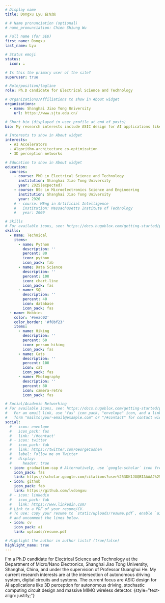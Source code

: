 ```yaml
---
# Display name
title: Dongxu Lyu 吕东旭

# # Name pronunciation (optional)
# name_pronunciation: Chien Shiung Wu

# Full name (for SEO)
first_name: Dongxu
last_name: Lyu

# Status emoji
status:
  icon: ☕️

# Is this the primary user of the site?
superuser: true

# Role/position/tagline
role: Ph.D candidate for Electrical Science and Technology

# Organizations/Affiliations to show in About widget
organizations:
  - name: Shanghai Jiao Tong University
    url: https://www.sjtu.edu.cn/

# Short bio (displayed in user profile at end of posts)
bio: My research interests include ASIC design for AI applications like 3D perception for autonomous driving, vision/object detection transformer.

# Interests to show in About widget
interests:
  - AI Accelerators
  - Algorithm-architecture co-optimization
  - 3D perception networks

# Education to show in About widget
education:
  courses:
    - course: PhD in Electrical Science and Technology
      institution: Shanghai Jiao Tong University
      year: 2025(expected)
    - course: BSc in Microelectronics Science and Engineering
      institution: Shanghai Jiao Tong University
      year: 2020
    # - course: MEng in Artificial Intelligence
    #   institution: Massachusetts Institute of Technology
    #   year: 2009

# Skills
# For available icons, see: https://docs.hugoblox.com/getting-started/page-builder/#icons
skills:
  - name: Technical
    items:
      - name: Python
        description: ''
        percent: 80
        icon: python
        icon_pack: fab
      - name: Data Science
        description: ''
        percent: 100
        icon: chart-line
        icon_pack: fas
      - name: SQL
        description: ''
        percent: 40
        icon: database
        icon_pack: fas
  - name: Hobbies
    color: '#eeac02'
    color_border: '#f0bf23'
    items:
      - name: Hiking
        description: ''
        percent: 60
        icon: person-hiking
        icon_pack: fas
      - name: Cats
        description: ''
        percent: 100
        icon: cat
        icon_pack: fas
      - name: Photography
        description: ''
        percent: 80
        icon: camera-retro
        icon_pack: fas

# Social/Academic Networking
# For available icons, see: https://docs.hugoblox.com/getting-started/page-builder/#icons
#   For an email link, use "fas" icon pack, "envelope" icon, and a link in the
#   form "mailto:your-email@example.com" or "/#contact" for contact widget.
social:
  # - icon: envelope
  #   icon_pack: fas
  #   link: '/#contact'
  # - icon: twitter
  #   icon_pack: fab
  #   link: https://twitter.com/GeorgeCushen
  #   label: Follow me on Twitter
  #   display:
  #     header: true
  - icon: graduation-cap # Alternatively, use `google-scholar` icon from `ai` icon pack
    icon_pack: fas
    link: https://scholar.google.com/citations?user%253DK1JGQBIAAAAJ%2526hl%253Den
  - icon: github
    icon_pack: fab
    link: https://github.com/lvdongxu
  # - icon: linkedin
  #   icon_pack: fab
  #   link: https://www.linkedin.com/
  # Link to a PDF of your resume/CV.
  # To use: copy your resume to `static/uploads/resume.pdf`, enable `ai` icons in `params.yaml`,
  # and uncomment the lines below.
  - icon: cv
    icon_pack: ai
    link: uploads/resume.pdf

# Highlight the author in author lists? (true/false)
highlight_name: true
---
```


I'm a Ph.D candidate for Electrical Science and Technology at the Department of Micro/Nano Electronics, Shanghai Jiao Tong University, Shanghai, China, and under the supervision of Professor Guanghui He. My current research interests are at the intersection of autonomous driving system, digital circuits and systems. The current focus are ASIC design for AI applications like 3D perception for autonomous driving, stochastic computing circuit design and massive MIMO wireless detector.
{style="text-align: justify;"}

